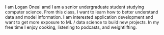 I am Logan Oneal amd I am a senior undergraduate student studying computer science. From this class, I want to learn how to better understand data and model information. I am interested application development and want to get more exposure to ML / data science to build new projects. In my free time I enjoy cooking, listening to podcasts, and weightlifting. 